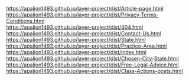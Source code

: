 https://apalion1493.github.io/layer-project/dist/Article-page.html <br>
https://apalion1493.github.io/layer-project/dist/Privacy-Terms-Conditions.html <br>
https://apalion1493.github.io/layer-project/dist/404.html <br>
https://apalion1493.github.io/layer-project/dist/Contact-Us.html <br>
https://apalion1493.github.io/layer-project/dist/State.html <br>
https://apalion1493.github.io/layer-project/dist/Practice-Area.html <br>
https://apalion1493.github.io/layer-project/dist/index.html <br>
https://apalion1493.github.io/layer-project/dist/Chosen-City-State.html <br>
https://apalion1493.github.io/layer-project/dist/Free-Legal-Advice.html <br>
https://apalion1493.github.io/layer-project/dist/Class-Actions-posts.html <br>